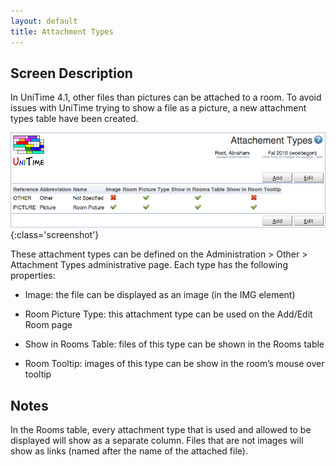 ```yaml
---
layout: default
title: Attachment Types
---
```



## Screen Description

In UniTime 4.1, other files than pictures can be attached to a room. To avoid issues with UniTime trying to show a file as a picture, a new attachment types table have been created.

![Attachment Types](images/attachment-types-1.png){:class='screenshot'}

These attachment types can be defined on the Administration > Other > Attachment Types administrative page. Each type has the following properties:

* Image: the file can be displayed as an image (in the IMG element)

* Room Picture Type: this attachment type can be used on the Add/Edit Room page

* Show in Rooms Table: files of this type can be shown in the Rooms table

* Room Tooltip: images of this type can be show in the room’s mouse over tooltip

## Notes

In the Rooms table, every attachment type that is used and allowed to be displayed will show as a separate column. Files that are not images will show as links (named after the name of the attached file).


